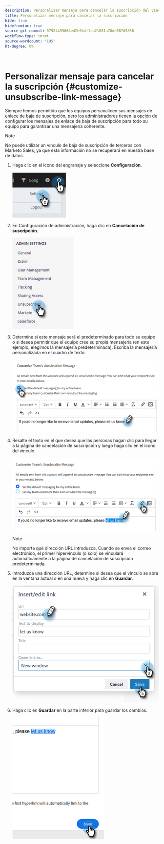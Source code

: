 ```yaml
---
description: Personalizar mensaje para cancelar la suscripción del vínculo - Documentos de Marketo - Documentación del producto
title: Personalizar mensaje para cancelar la suscripción
hide: true
hidefromtoc: true
source-git-commit: 07984499064e42b9b4f1cb21881a78dd687d9858
workflow-type: tm+mt
source-wordcount: '195'
ht-degree: 0%

---
```


# Personalizar mensaje para cancelar la suscripción {#customize-unsubscribe-link-message}

Siempre hemos permitido que los equipos personalicen sus mensajes de enlace de baja de suscripción, pero los administradores tienen la opción de configurar los mensajes de enlace de baja de suscripción para todo su equipo para garantizar una mensajería coherente.

>[!NOTE]
>
>No puede utilizar un vínculo de baja de suscripción de terceros con Marketo Sales, ya que esta información no se recuperará en nuestra base de datos.

1. Haga clic en el icono del engranaje y seleccione **Configuración**.

   ![](assets/customize-unsubscribe-link-message-1.png)

1. En Configuración de administración, haga clic en **Cancelación de suscripción**.

   ![](assets/customize-unsubscribe-link-message-2.png)

1. Determine si este mensaje será el predeterminado para todo su equipo o si desea permitir que el equipo cree su propia mensajería (en este ejemplo, elegimos la mensajería predeterminada). Escriba la mensajería personalizada en el cuadro de texto.

   ![](assets/customize-unsubscribe-link-message-3.png)

1. Resalte el texto en el que desea que las personas hagan clic para llegar a la página de cancelación de suscripción y luego haga clic en el icono del vínculo.

   ![](assets/customize-unsubscribe-link-message-4.png)

   >[!NOTE]
   >
   >No importa qué dirección URL introduzca. Cuando se envía el correo electrónico, el primer hipervínculo (o solo) se vinculará automáticamente a la página de cancelación de suscripción predeterminada.

1. Introduzca una dirección URL, determine si desea que el vínculo se abra en la ventana actual o en una nueva y haga clic en **Guardar**.

   ![](assets/customize-unsubscribe-link-message-5.png)

1. Haga clic en **Guardar** en la parte inferior para guardar los cambios.

   ![](assets/customize-unsubscribe-link-message-6.png)
